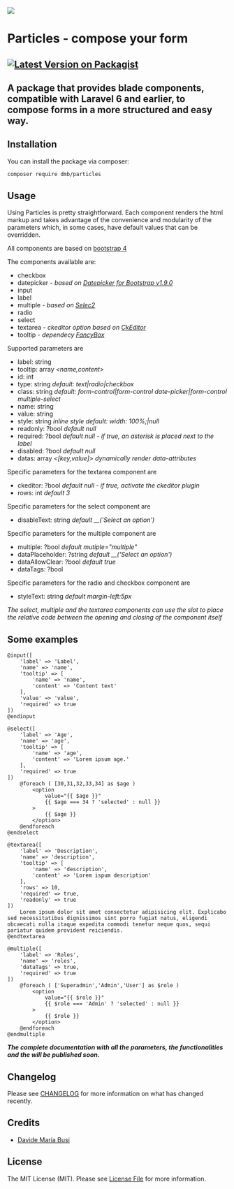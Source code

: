 
[<img src="https://github-ads.s3.eu-central-1.amazonaws.com/support-ukraine.svg?t=1" />](https://supportukrainenow.org)

# Particles - compose your form
[![Latest Version on Packagist](https://img.shields.io/packagist/v/dmb/particles.svg?style=flat-square)](https://packagist.org/packages/dmb/particles)
---
A package that provides blade components, compatible with Laravel 6 and earlier, to compose forms in a more structured and easy way.
---

## Installation

You can install the package via composer:

```bash
composer require dmb/particles
```

## Usage

Using Particles is pretty straightforward. Each component renders the html markup and takes advantage of the convenience and modularity of the parameters which, in some cases, have default values that can be overridden.

All components are based on [bootstrap 4](https://getbootstrap.com/docs/4.6/getting-started/introduction/)

The components available are:

- checkbox
- datepicker - *based on [Datepicker for Bootstrap v1.9.0](https://github.com/uxsolutions/bootstrap-datepicker)* 
- input
- label
- multiple - *based on [Selec2](https://select2.github.io)*
- radio
- select
- textarea - *ckeditor option based on [CkEditor](https://ckeditor.com)*
- tooltip - *dependecy [FancyBox](http://fancyapps.com/fancybox/)*

Supported parameters are

- label: string
- tooltip: array *<name,content>*
- id: int
- type: string *default: text|radio|checkbox*
- class: string *default: form-control|form-control date-picker|form-control multiple-select*
- name: string
- value: string
- style: string *inline style default: width: 100%;|null*
- readonly: ?bool *default null*
- required: ?bool *default null - if true, an asterisk is placed next to the label*
- disabled: ?bool *default null*
- datas: array *<[key,value]> dynamically render data-attributes*

Specific parameters for the textarea component are

- ckeditor: ?bool *default null - if true, activate the ckeditor plugin*
- rows: int *default 3*

Specific parameters for the select component are

- disableText: string *default __('Select an option')*

Specific parameters for the multiple component are

- multiple: ?bool *default mutiple="multiple"*
- dataPlaceholder: ?string *default __('Select an option')*
- dataAllowClear: ?bool *default true*
- dataTags: ?bool

Specific parameters for the radio and checkbox component are

- styleText: string *default margin-left:5px*

*The select, multiple and the textarea components can use the slot to place the relative code between the opening and closing of the component itself*

## Some examples

```blade
@input([
    'label' => 'Label',
    'name' => 'name',
    'tooltip' => [
        'name' => 'name',
        'content' => 'Content text'
    ],
    'value' => 'value',
    'required' => true
])
@endinput
```

```blade
@select([
    'label' => 'Age',
    'name' => 'age',
    'tooltip' => [
        'name' => 'age',
        'content' => 'Lorem ipsum age.'
    ],
    'required' => true
])
    @foreach ( [30,31,32,33,34] as $age )
        <option
            value="{{ $age }}"
            {{ $age === 34 ? 'selected' : null }}
        >
            {{ $age }}
        </option>
    @endforeach
@endselect
```

```blade
@textarea([
    'label' => 'Description',
    'name' => 'description',
    'tooltip' => [
        'name' => 'description',
        'content' => 'Lorem ispum description'
    ],
    'rows' => 10,
    'required' => true,
    'readonly' => true
])
    Lorem ipsum dolor sit amet consectetur adipisicing elit. Explicabo sed necessitatibus dignissimos sint porro fugiat natus, eligendi obcaecati nulla itaque expedita commodi tenetur neque quos, sequi pariatur quidem provident reiciendis.
@endtextarea
```

```blade
@multiple([
    'label' => 'Roles',
    'name' => 'roles',
    'dataTags' => true,
    'required' => true
])
    @foreach ( ['Superadmin','Admin','User'] as $role )
        <option
            value="{{ $role }}"
            {{ $role === 'Admin' ? 'selected' : null }}
        >
            {{ $role }}
        </option>
    @endforeach
@endmultiple
```

***The complete documentation with all the parameters, the functionalities and the will be published soon.***

## Changelog

Please see [CHANGELOG](CHANGELOG.md) for more information on what has changed recently.

## Credits

- [Davide Maria Busi](https://github.com/davidemariabusi)

## License

The MIT License (MIT). Please see [License File](LICENSE.md) for more information.
